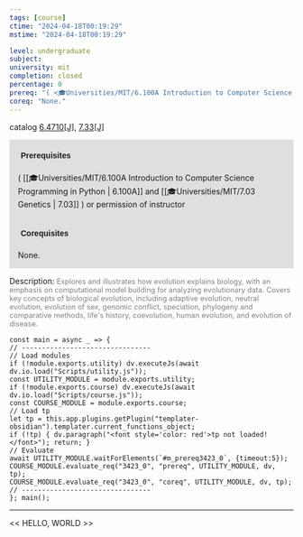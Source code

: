 ```yaml
---
tags: [course]
ctime: "2024-04-18T00:19:29"
mstime: "2024-04-18T00:19:29"

level: undergraduate
subject: 
university: mit
completion: closed
percentage: 0
prereq: "( <🎓Universities/MIT/6.100A Introduction to Computer Science Programming in Python> and <🎓Universities/MIT/7.03 Genetics> ) or permission of instructor"
coreq: "None."
---
```


catalog [6.4710[J]](http://student.mit.edu/catalog/m6d.html#6.4710), [7.33[J]](http://student.mit.edu/catalog/m7a.html#7.33)

<span style="display: block; padding: 15px; background-color: rgb(100, 100, 100, 0.2);"><font id="m_prereq3423_0" style="display: block; font-family: Arial, sans-serif; font-weight: bold; padding: 5px">Prerequisites</font><br><span id="prereq3423_0">( [[🎓Universities/MIT/6.100A Introduction to Computer Science Programming in Python | 6.100A]] and [[🎓Universities/MIT/7.03 Genetics | 7.03]] ) or permission of instructor</span></span>
<span style="display: block; padding: 15px; background-color: rgb(100, 100, 100, 0.2);"><font id="m_coreq3423_0" style="display: block; font-family: Arial, sans-serif; font-weight: bold; padding: 5px">Corequisites</font><br><span id="coreq3423_0">None.</span></span>

<font style="">Description:</font>
<font style="color: grey; font-size: 0.8rem;">Explores and illustrates how evolution explains biology, with an emphasis on computational model building for analyzing evolutionary data. Covers key concepts of biological evolution, including adaptive evolution, neutral evolution, evolution of sex, genomic conflict, speciation, phylogeny and comparative methods, life's history, coevolution, human evolution, and evolution of disease.</font>

```dataviewjs
const main = async _ => {
// --------------------------------
// Load modules
if (!module.exports.utility) dv.executeJs(await dv.io.load("Scripts/utility.js"));
const UTILITY_MODULE = module.exports.utility;
if (!module.exports.course) dv.executeJs(await dv.io.load("Scripts/course.js"));
const COURSE_MODULE = module.exports.course;
// Load tp
let tp = this.app.plugins.getPlugin("templater-obsidian").templater.current_functions_object;
if (!tp) { dv.paragraph("<font style='color: red'>tp not loaded!</font>"); return; }
// Evaluate
await UTILITY_MODULE.waitForElements(`#m_prereq3423_0`, {timeout:5});
COURSE_MODULE.evaluate_req("3423_0", "prereq", UTILITY_MODULE, dv, tp);
COURSE_MODULE.evaluate_req("3423_0", "coreq", UTILITY_MODULE, dv, tp);
// --------------------------------
}; main();
```

---

<< HELLO, WORLD >>

